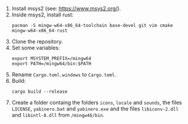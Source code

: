 1. Install msys2 (see: https://www.msys2.org/).
2. Inside msys2, install rust:
   ```
   pacman -S mingw-w64-x86_64-toolchain base-devel git vim cmake mingw-w64-x86_64-rust
   ```
3. Clone the repository.
4. Set some variables:
   ```
   export MSYSTEM_PREFIX=/mingw64
   export PATH=/mingw64/bin:$PATH
   ```
5. Rename ```Cargo.toml.windows``` to ```Cargo.toml```.
6. Build:
   ```
   cargo build --release
   ```
7. Create a folder containg the folders ```icons```, ```locale``` and ```sounds```,
   the files ```LICENSE```, ```yabinero.bat``` and ```yabinero.exe``` and the files
   ```libiconv-2.dll``` and ```libintl-8.dll``` from ```/mingw46/bin```.
